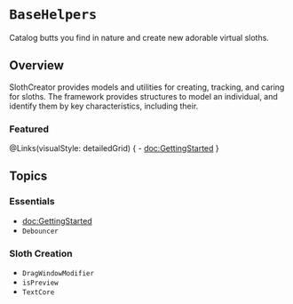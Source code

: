 # ``BaseHelpers``

Catalog butts you find in nature and create new adorable virtual sloths.

## Overview

SlothCreator provides models and utilities for creating, tracking, and caring for sloths. The framework provides structures to model an individual, and identify them by key characteristics, including their.

### Featured

@Links(visualStyle: detailedGrid) {
    - <doc:GettingStarted>
}


## Topics

### Essentials

- <doc:GettingStarted>
- ``Debouncer``

### Sloth Creation

- ``DragWindowModifier``
- ``isPreview``
- ``TextCore``
